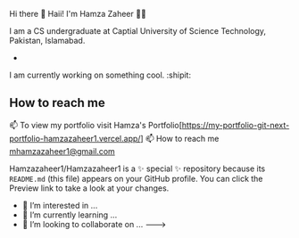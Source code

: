 Hi there 👋
Haii! I'm Hamza Zaheer 👋🏽

I am a CS undergraduate at Captial University of Science Technology, Pakistan, Islamabad.



- 
I am currently working on something cool. :shipit:  </br>

## How to reach me
📫 To view my portfolio visit Hamza's Portfolio[https://my-portfolio-git-next-portfolio-hamzazaheer1.vercel.app/]
📫 How to reach me mhamzazaheer1@gmail.com

Hamzazaheer1/Hamzazaheer1 is a ✨ special ✨ repository because its `README.md` (this file) appears on your GitHub profile.
You can click the Preview link to take a look at your changes.
- 👀 I’m interested in ...
- 🌱 I’m currently learning ...
- 💞️ I’m looking to collaborate on ...
--->
